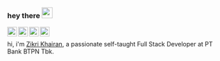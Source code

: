 ### hey there <img src="https://media.giphy.com/media/hvRJCLFzcasrR4ia7z/giphy.gif" width="25px">
<a href="https://www.instagram.com/zikrikhairan/">
  <img align="left" alt="Zikri Khairan's Instagram" width="22px" src="https://raw.githubusercontent.com/hussainweb/hussainweb/main/icons/instagram.png" />
</a>
<a href="https://twitter.com/zikri_khairan">
  <img align="left" alt="Zikri Khairan | Twitter" width="22px" src="https://raw.githubusercontent.com/peterthehan/peterthehan/master/assets/twitter.svg" />
</a>
<a href="https://www.linkedin.com/in/zikri-khairan/">
  <img align="left" alt="Zikri Khairan's LinkedIN" width="22px" src="https://raw.githubusercontent.com/peterthehan/peterthehan/master/assets/linkedin.svg" />
</a>
<a href="https://www.facebook.com/zikrikhairan">
  <img align="left" alt="Zikri Khairan's Facebook" width="22px" src="https://i.imgur.com/mWO1ozE.png" />
</a>
<br />

hi, i'm [Zikri Khairan](https://zikrikhairan.medium.com/), a passionate self-taught Full Stack Developer at PT Bank BTPN Tbk.

